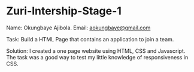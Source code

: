 # Zuri-Intership-Stage-1
Name: Okungbaye Ajibola.
Email: aokungbaye@gmail.com

Task: Build a HTML Page that contains an application to join a team.

Solution: I created a one page website using HTML, CSS and Javascript. The task was a good way to test my little knowledge of responsiveness in CSS.

